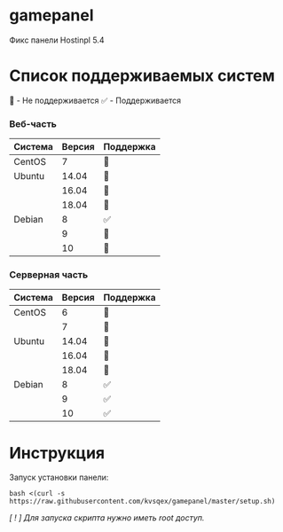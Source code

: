 # gamepanel
Фикс панели Hostinpl 5.4

# Список поддерживаемых систем
:red_circle: - Не поддерживается
:white_check_mark: - Поддерживается
### Веб-часть

|      Система      | Версия  | Поддержка          |
| ----------------- | ------- | ------------------ |
| CentOS            | 7       | :red_circle:       |
| Ubuntu            | 14.04   | :red_circle:       |
|                   | 16.04   | :red_circle:       |
|                   | 18.04   | :red_circle:       |
| Debian            | 8       | :white_check_mark: |
|                   | 9       | :red_circle:       |
|                   | 10      | :red_circle:       |

### Серверная часть

|      Система      | Версия  | Поддержка          |
| ----------------- | ------- | ------------------ |
| CentOS            | 6       | :red_circle:       |
|                   | 7       | :red_circle:       |
| Ubuntu            | 14.04   | :red_circle:       |
|                   | 16.04   | :red_circle:       |
|                   | 18.04   | :red_circle:       |
| Debian            | 8       | :white_check_mark: |
|                   | 9       | :white_check_mark: |
|                   | 10      | :white_check_mark: |

# Инструкция

Запуск установки панели:

`bash <(curl -s https://raw.githubusercontent.com/kvsqex/gamepanel/master/setup.sh)`

*[ ! ] Для запуска скрипта нужно иметь root доступ.*
